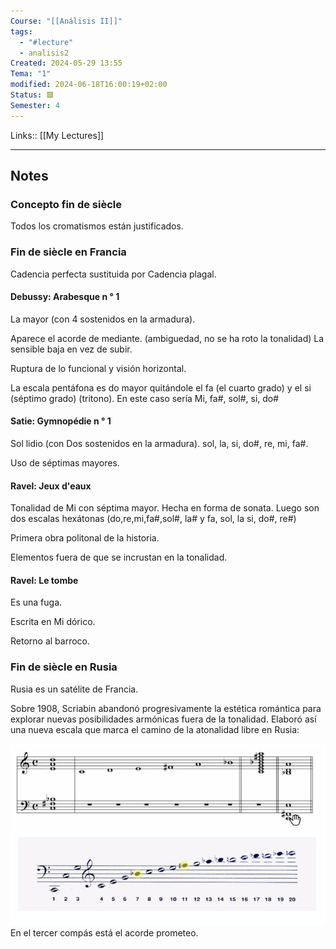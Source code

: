 ```yaml
---
Course: "[[Análisis II]]"
tags:
  - "#lecture"
  - analisis2
Created: 2024-05-29 13:55
Tema: "1"
modified: 2024-06-18T16:00:19+02:00
Status: 🟥
Semester: 4
---
```

Links:: [[My Lectures]]
___

## Notes

### Concepto fin de siècle

Todos los cromatismos están justificados. 

### Fin de siècle en Francia

Cadencia perfecta sustituida por Cadencia plagal. 

#### Debussy: Arabesque n ° 1

La mayor (con 4 sostenidos en la armadura).  

Aparece el acorde de mediante. (ambiguedad, no se ha roto la tonalidad) La sensible baja en vez de subir.

Ruptura de lo funcional y visión horizontal.

La escala pentáfona es do mayor quitándole el fa (el cuarto grado) y el si (séptimo grado) (tritono). En este caso sería Mi, fa#, sol#, si, do#

#### Satie: Gymnopédie n ° 1

Sol lidio (con Dos sostenidos en la armadura). sol, la, si, do#, re, mi, fa#.

Uso de séptimas mayores.

#### Ravel: Jeux d'eaux

Tonalidad de Mi con séptima mayor. Hecha en forma de sonata. Luego son dos escalas hexátonas (do,re,mi,fa#,sol#, la# y fa, sol, la si, do#, re#)

Primera obra politonal de la historia.

Elementos fuera de que se incrustan en la tonalidad.

#### Ravel: Le tombe

Es una fuga.

Escrita en Mi dórico.

Retorno al barroco.

### Fin de siècle en Rusia

Rusia es un satélite de Francia. 

Sobre 1908, Scriabin abandonó progresivamente la estética romántica para explorar nuevas posibilidades armónicas fuera de la tonalidad. Elaboró así una nueva escala que marca el camino de la atonalidad libre en Rusia:

![](Extras/Images/2024-4-3_17.14.37.png)
En el tercer compás está el acorde prometeo.












